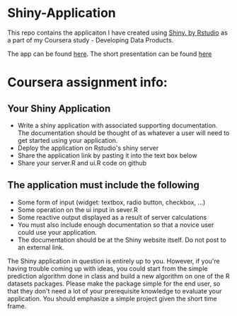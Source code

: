# Shiny-Application

This repo contains the applicaiton I have created using [Shiny. by Rstudio](shiny.rstudio.com) as a part of my Coursera study - Developing Data Products.

The app can be found [here](https://taylorhxu.shinyapps.io/stock/).
The short presentation can be found [here](http://taylorhxu.com/Shiny-Application/#1)

# Coursera assignment info:

## Your Shiny Application

- Write a shiny application with associated supporting documentation. The documentation should be thought of as whatever a user will need to get started using your application.
- Deploy the application on Rstudio's shiny server
- Share the application link by pasting it into the text box below
- Share your server.R and ui.R code on github

## The application must include the following

- Some form of input (widget: textbox, radio button, checkbox, ...)
- Some operation on the ui input in sever.R
- Some reactive output displayed as a result of server calculations
- You must also include enough documentation so that a novice user could use your application.
- The documentation should be at the Shiny website itself. Do not post to an external link.
 
The Shiny application in question is entirely up to you. However, if you're having trouble coming up with ideas, you could start from the simple prediction algorithm done in class and build a new algorithm on one of the R datasets packages. Please make the package simple for the end user, so that they don't need a lot of your prerequisite knowledge to evaluate your application. You should emphasize a simple project given the short time frame.  
